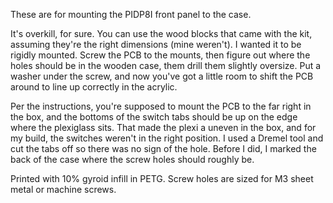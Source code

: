 These are for mounting the PIDP8I front panel to the case.

It's overkill, for sure.  You can use the wood blocks that came with the kit,
assuming they're the right dimensions (mine weren't). I wanted it to be rigidly
mounted. Screw the PCB to the mounts, then figure out where the holes should be
in the wooden case, them drill them slightly oversize. Put a washer under the
screw, and now you've got a little room to shift the PCB around to line up
correctly in the acrylic.

Per the instructions, you're supposed to mount the PCB to the far right in the
box, and the bottoms of the switch tabs should be up on the edge where the
plexiglass sits. That made the plexi a uneven in the box, and for my build, the
switches weren't in the right position. I used a Dremel tool and cut the tabs
off so there was no sign of the hole. Before I did, I marked the back of the
case where the screw holes should roughly be.

Printed with 10% gyroid infill in PETG. Screw holes are sized for M3 sheet
metal or machine screws.
